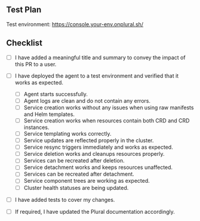 <!-- Describe your changes here, include the motivation/context, test coverage, -->
<!-- the type of change i.e. breaking change, new feature, or bug fix -->
<!-- and related GitHub issue or screenshots (if applicable). -->

<!-- Adding a meaningful title and description allows us to better communicate -->
<!-- your work with our users. -->

## Test Plan
<!-- Please provide a link to a test environment where you have deployed and tested the agent. -->
Test environment: https://console.your-env.onplural.sh/

<!-- Please describe the tests you have added and preformed. -->

## Checklist
<!-- Go over all the following points to make sure you've checked all that apply before merging. -->
<!-- If you're unsure about any of these, don't hesitate to ask in our Discord. -->

- [ ] I have added a meaningful title and summary to convey the impact of this PR to a user.
- [ ] I have deployed the agent to a test environment and verified that it works as expected.
    - [ ] Agent starts successfully.
    - [ ] Agent logs are clean and do not contain any errors.
    - [ ] Service creation works without any issues when using raw manifests and Helm templates.
    - [ ] Service creation works when resources contain both CRD and CRD instances.
    - [ ] Service templating works correctly.
    - [ ] Service updates are reflected properly in the cluster.
    - [ ] Service resync triggers immediately and works as expected.
    - [ ] Service deletion works and cleanups resources properly.
    - [ ] Services can be recreated after deletion.
    - [ ] Service detachment works and keeps resources unaffected.
    - [ ] Services can be recreated after detachment.
    - [ ] Service component trees are working as expected.
    - [ ] Cluster health statuses are being updated.
- [ ] I have added tests to cover my changes.
- [ ] If required, I have updated the Plural documentation accordingly.

